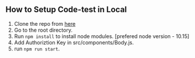 ## How to Setup Code-test in Local
1. Clone the  repo from [here](https://github.com/Bhabaranjan19966/Code-test)
3. Go to the root directory.
4. Run `npm install` to install node modules. [prefered node version - 10.15]
5. Add Authoriztion Key in  src/components/Body.js.
6. run `npm run start`.